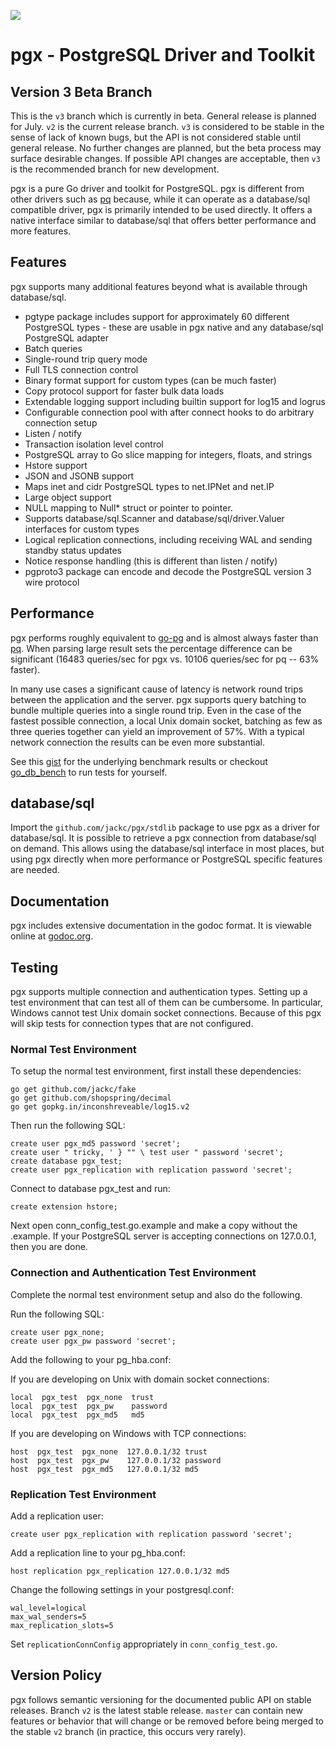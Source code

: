 [![](https://godoc.org/github.com/jackc/pgx?status.svg)](https://godoc.org/github.com/jackc/pgx)

# pgx - PostgreSQL Driver and Toolkit

## Version 3 Beta Branch

This is the `v3` branch which is currently in beta. General release is planned
for July. `v2` is the current release branch. `v3` is considered to be stable in
the sense of lack of known bugs, but the API is not considered stable until
general release. No further changes are planned, but the beta process may
surface desirable changes. If possible API changes are acceptable, then `v3` is
the recommended branch for new development.

pgx is a pure Go driver and toolkit for PostgreSQL. pgx is different from other
drivers such as [pq](http://godoc.org/github.com/lib/pq) because, while it can
operate as a database/sql compatible driver, pgx is primarily intended to be
used directly. It offers a native interface similar to database/sql that offers
better performance and more features.

## Features

pgx supports many additional features beyond what is available through database/sql.

* pgtype package includes support for approximately 60 different PostgreSQL types - these are usable in pgx native and any database/sql PostgreSQL adapter
* Batch queries
* Single-round trip query mode
* Full TLS connection control
* Binary format support for custom types (can be much faster)
* Copy protocol support for faster bulk data loads
* Extendable logging support including builtin support for log15 and logrus
* Configurable connection pool with after connect hooks to do arbitrary connection setup
* Listen / notify
* Transaction isolation level control
* PostgreSQL array to Go slice mapping for integers, floats, and strings
* Hstore support
* JSON and JSONB support
* Maps inet and cidr PostgreSQL types to net.IPNet and net.IP
* Large object support
* NULL mapping to Null* struct or pointer to pointer.
* Supports database/sql.Scanner and database/sql/driver.Valuer interfaces for custom types
* Logical replication connections, including receiving WAL and sending standby status updates
* Notice response handling (this is different than listen / notify)
* pgproto3 package can encode and decode the PostgreSQL version 3 wire protocol

## Performance

pgx performs roughly equivalent to [go-pg](https://github.com/go-pg/pg) and is
almost always faster than [pq](http://godoc.org/github.com/lib/pq). When parsing
large result sets the percentage difference can be significant (16483
queries/sec for pgx vs. 10106 queries/sec for pq -- 63% faster).

In many use cases a significant cause of latency is network round trips between
the application and the server. pgx supports query batching to bundle multiple
queries into a single round trip. Even in the case of the fastest possible
connection, a local Unix domain socket, batching as few as three queries
together can yield an improvement of 57%. With a typical network connection the
results can be even more substantial.

See this [gist](https://gist.github.com/jackc/4996e8648a0c59839bff644f49d6e434)
for the underlying benchmark results or checkout
[go_db_bench](https://github.com/jackc/go_db_bench) to run tests for yourself.

## database/sql

Import the ```github.com/jackc/pgx/stdlib``` package to use pgx as a driver for
database/sql. It is possible to retrieve a pgx connection from database/sql on
demand. This allows using the database/sql interface in most places, but using
pgx directly when more performance or PostgreSQL specific features are needed.

## Documentation

pgx includes extensive documentation in the godoc format. It is viewable online at [godoc.org](https://godoc.org/github.com/jackc/pgx).

## Testing

pgx supports multiple connection and authentication types. Setting up a test
environment that can test all of them can be cumbersome. In particular,
Windows cannot test Unix domain socket connections. Because of this pgx will
skip tests for connection types that are not configured.

### Normal Test Environment

To setup the normal test environment, first install these dependencies:

    go get github.com/jackc/fake
    go get github.com/shopspring/decimal
    go get gopkg.in/inconshreveable/log15.v2

Then run the following SQL:

    create user pgx_md5 password 'secret';
    create user " tricky, ' } "" \ test user " password 'secret';
    create database pgx_test;
    create user pgx_replication with replication password 'secret';

Connect to database pgx_test and run:

    create extension hstore;

Next open conn_config_test.go.example and make a copy without the
.example. If your PostgreSQL server is accepting connections on 127.0.0.1,
then you are done.

### Connection and Authentication Test Environment

Complete the normal test environment setup and also do the following.

Run the following SQL:

    create user pgx_none;
    create user pgx_pw password 'secret';

Add the following to your pg_hba.conf:

If you are developing on Unix with domain socket connections:

    local  pgx_test  pgx_none  trust
    local  pgx_test  pgx_pw    password
    local  pgx_test  pgx_md5   md5

If you are developing on Windows with TCP connections:

    host  pgx_test  pgx_none  127.0.0.1/32 trust
    host  pgx_test  pgx_pw    127.0.0.1/32 password
    host  pgx_test  pgx_md5   127.0.0.1/32 md5

### Replication Test Environment

Add a replication user:

    create user pgx_replication with replication password 'secret';

Add a replication line to your pg_hba.conf:

    host replication pgx_replication 127.0.0.1/32 md5

Change the following settings in your postgresql.conf:

    wal_level=logical
    max_wal_senders=5
    max_replication_slots=5

Set `replicationConnConfig` appropriately in `conn_config_test.go`.

## Version Policy

pgx follows semantic versioning for the documented public API on stable releases. Branch `v2` is the latest stable release. `master` can contain new features or behavior that will change or be removed before being merged to the stable `v2` branch (in practice, this occurs very rarely).
